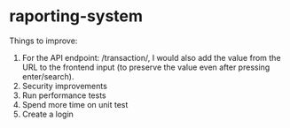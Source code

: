 # raporting-system

Things to improve:
1. For the API endpoint: /transaction/, I would also add the value from the URL to the frontend input (to preserve the value even after pressing enter/search).
2. Security improvements
3. Run performance tests
4. Spend more time on unit test
5. Create a login
